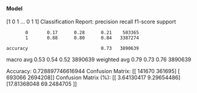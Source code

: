 #### Model
[1 0 1 ... 0 1 1]
Classification Report:
              precision    recall  f1-score   support

           0       0.17      0.28      0.21    503365
           1       0.88      0.80      0.84   3387274

    accuracy                           0.73   3890639
   macro avg       0.53      0.54      0.52   3890639
weighted avg       0.79      0.73      0.76   3890639

Accuracy: 0.728897746616944
Confusion Matrix:
[[ 141670  361695]
 [ 693066 2694208]]
Confusion Matrix (%):
[[ 3.64130417  9.29654486]
 [17.81368048 69.2484705 ]]
